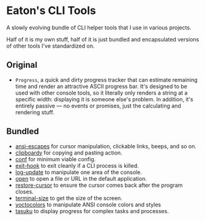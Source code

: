 # Eaton's CLI Tools

A slowly evolving bundle of CLI helper tools that I use in various projects.

Half of it is my own stuff, half of it is just bundled and encapsulated versions
of other tools I've standardized on.

## Original

- `Progress`, a quick and dirty progress tracker that can estimate remaining time and render an attractive ASCII progress bar. It's designed to be used with other console tools, so it literally only renders a string at a specific width: displaying it is someone else's problem. In addition, it's entirely passive — no events or promises, just the calculating and rendering stuff.

## Bundled

- [ansi-escapes](https://github.com/sindresorhus/ansi-escapes) for cursor manipulation, clickable links, beeps, and so on.
- [clipboardy](https://github.com/sindresorhus/clipboardy) for copying and pasting action.
- [conf](https://github.com/sindresorhus/conf) for minimum viable config.
- [exit-hook](https://github.com/sindresorhus/exit-hook) to exit cleanly if a CLI process is killed.
- [log-update](https://github.com/sindresorhus/log-update) to manipulate one area of the console.
- [open](https://github.com/sindresorhus/open) to open a file or URL in the default application.
- [restore-cursor](https://github.com/sindresorhus/restore-cursor) to ensure the cursor comes back after the program closes.
- [terminal-size](https://github.com/sindresorhus/terminal-size) to get the size of the screen.
- [yoctocolors](https://github.com/sindresorhus/yoctocolors) to manipulate ANSI console colors and styles
- [tasuku](https://github.com/privatenumber/tasuku) to display progress for complex tasks and processes.
